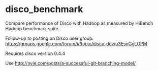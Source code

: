 disco_benchmark
===============

Compare performance of Disco with Hadoop as measured by HiBench Hadoop benchmark suite.

Follow-up to posting on Disco user group:
https://groups.google.com/forum/#!topic/disco-dev/u3EsnGgLOPM

Requires disco version 0.4.4

Use http://nvie.com/posts/a-successful-git-branching-model/
